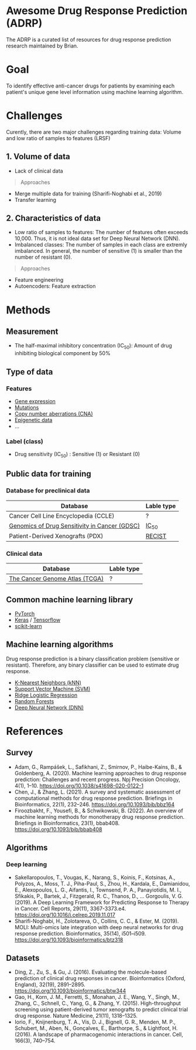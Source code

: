 # Awesome Drug Response Prediction (ADRP)

The ADRP is a curated list of resources for drug response prediction research maintained by Brian.

# Goal

To identify effective anti-cancer drugs for patients by examining each patient's unique gene level information using machine learning algorithm.

# Challenges

Curently, there are two major challenges regarding training data: Volume and low ratio of samples to features (LRSF)

## 1. Volume of data

- Lack of clinical data

> Approaches

- Merge multiple data for training (Sharifi-Noghabi et al., 2019)
- Transfer learning

## 2. Characteristics of data

- Low ratio of samples to features: The number of features often exceeds 10,000. Thus, it is not ideal data set for Deep Neural Network (DNN).
- Imbalanced classes: The number of samples in each class are extremly imbalanced. In general, the number of sensitive (1) is smaller than the number of resistant (0).

> Approaches 

- Feature engineering
- Autoencoders: Feature extraction

# Methods

## Measurement

- The half-maximal inhibitory concentration (IC<sub>50</sub>): Amount of drug inhibiting biological component by 50%

## Type of data

### Features
- [Gene expression](https://en.wikipedia.org/wiki/Gene_expression)
- [Mutations](https://www.genome.gov/genetics-glossary/Mutation)
- [Copy number aberrations (CNA)](https://en.wikipedia.org/wiki/Copy_number_variation)
- [Epigenetic data](https://en.wikipedia.org/wiki/Epigenetics)
- ...

### Label (class)

- Drug sensitivity (IC<sub>50</sub>) : Sensitive (1) or Resistant (0)

## Public data for training

### Database for preclinical data

| Database | Lable type |
| -------- | ---------- |
| Cancer Cell Line Encyclopedia (CCLE) | ? |
| [Genomics of Drug Sensitivity in Cancer (GDSC)](https://www.cancerrxgene.org/) | [IC<sub>50</sub>](https://en.wikipedia.org/wiki/IC50) |
| Patient-Derived Xenografts (PDX) | [RECIST](https://recist.eortc.org/) |

### Clinical data

| Database | Lable type |
| -------- | ---------- |
| [The Cancer Genome Atlas (TCGA)](https://www.cancer.gov/about-nci/organization/ccg/research/structural-genomics/tcga) | ? |

## Common machine learning library

- [PyTorch](https://pytorch.org/)
- [Keras](https://keras.io/) / [Tensorflow](https://www.tensorflow.org/)
- [scikit-learn](https://scikit-learn.org/stable/index.html)

## Machine learning algorithms

Drug response prediction is a binary classification problem (sensitive or resistant). Therefore, any binary classifier can be used to estimate drug response.

- [K-Nearest Neighbors (kNN)](https://en.wikipedia.org/wiki/K-nearest_neighbors_algorithm)
- [Support Vector Machine (SVM)](https://en.wikipedia.org/wiki/Support-vector_machine)
- [Ridge Logistic Regression](https://scikit-learn.org/stable/modules/linear_model.html)
- [Random Forests](https://en.wikipedia.org/wiki/Random_forest)
- [Deep Neural Network (DNN)](https://en.wikipedia.org/wiki/Deep_learning)

# References

## Survey

- Adam, G., Rampášek, L., Safikhani, Z., Smirnov, P., Haibe-Kains, B., & Goldenberg, A. (2020). Machine learning approaches to drug response prediction: Challenges and recent progress. Npj Precision Oncology, 4(1), 1–10. https://doi.org/10.1038/s41698-020-0122-1
- Chen, J., & Zhang, L. (2021). A survey and systematic assessment of computational methods for drug response prediction. Briefings in Bioinformatics, 22(1), 232–246. https://doi.org/10.1093/bib/bbz164
- Firoozbakht, F., Yousefi, B., & Schwikowski, B. (2022). An overview of machine learning methods for monotherapy drug response prediction. Briefings in Bioinformatics, 23(1), bbab408. https://doi.org/10.1093/bib/bbab408

## Algorithms

### Deep learning

- Sakellaropoulos, T., Vougas, K., Narang, S., Koinis, F., Kotsinas, A., Polyzos, A., Moss, T. J., Piha-Paul, S., Zhou, H., Kardala, E., Damianidou, E., Alexopoulos, L. G., Aifantis, I., Townsend, P. A., Panayiotidis, M. I., Sfikakis, P., Bartek, J., Fitzgerald, R. C., Thanos, D., … Gorgoulis, V. G. (2019). A Deep Learning Framework for Predicting Response to Therapy in Cancer. Cell Reports, 29(11), 3367-3373.e4. https://doi.org/10.1016/j.celrep.2019.11.017
- Sharifi-Noghabi, H., Zolotareva, O., Collins, C. C., & Ester, M. (2019). MOLI: Multi-omics late integration with deep neural networks for drug response prediction. Bioinformatics, 35(14), i501–i509. https://doi.org/10.1093/bioinformatics/btz318

## Datasets

- Ding, Z., Zu, S., & Gu, J. (2016). Evaluating the molecule-based prediction of clinical drug responses in cancer. Bioinformatics (Oxford, England), 32(19), 2891–2895. https://doi.org/10.1093/bioinformatics/btw344
- Gao, H., Korn, J. M., Ferretti, S., Monahan, J. E., Wang, Y., Singh, M., Zhang, C., Schnell, C., Yang, G., & Zhang, Y. (2015). High-throughput screening using patient-derived tumor xenografts to predict clinical trial drug response. Nature Medicine, 21(11), 1318–1325.
- Iorio, F., Knijnenburg, T. A., Vis, D. J., Bignell, G. R., Menden, M. P., Schubert, M., Aben, N., Gonçalves, E., Barthorpe, S., & Lightfoot, H. (2016). A landscape of pharmacogenomic interactions in cancer. Cell, 166(3), 740–754.


